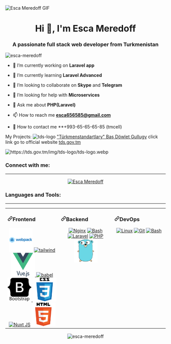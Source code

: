 <img src="https://user-images.githubusercontent.com/64286632/136957894-f6ae87bf-9b04-40f6-a8f5-6d5c83a24f7b.gif" alt="Esca Meredoff GIF"/>

<h1 align="center">Hi 👋, I'm Esca Meredoff</h1>
<h3 align="center">A passionate full stack web developer from Turkmenistan</h3>

<p align="left"> <img src="https://komarev.com/ghpvc/?username=Esca6585&label=Profile%20views&color=0e75b6&style=flat" alt="esca-meredoff" /> </p>

- 🔭 I’m currently working on **Laravel app**

- 🌱 I’m currently learning **Laravel Advanced**

- 👯 I’m looking to collaborate on **Skype** and **Telegram**

- 🤝 I’m looking for help with **Microservices**

- 💬 Ask me about **PHP(Laravel)**

- 📫 How to reach me **esca656585@gmail.com**

- 📱 How to contact me **+993-65-65-65-85 (tmcell)

My Projects: 
![tds-logo](https://user-images.githubusercontent.com/64286632/231984744-6926e7a1-53ff-4f97-87fd-89c0a52dde13.png)
["Türkmenstandartlary" Baş Döwlet Gullugy](https://tds.gov.tm/tm) click link go to official website
[tds.gov.tm](https://tds.gov.tm/tm)

<img src="https://tds.gov.tm/img/tds-logo/tds-logo.webp" alt="https://tds.gov.tm/img/tds-logo/tds-logo.webp">

<h3 align="left">Connect with me:</h3>
<hr>
<p align="center">
<a href="https://www.linkedin.com/in/esca-meredoff-48468b16a/" target="blank"><img align="center" src="https://raw.githubusercontent.com/rahuldkjain/github-profile-readme-generator/master/src/images/icons/Social/linked-in-alt.svg" alt="Esca Meredoff" height="30" width="40" /></a>
</p>


<h3 align="left">Languages and Tools:</h3><hr>


<table><tbody><tr><td valign="top" width="33%">
<h3><a id="user-content-frontend" class="anchor" aria-hidden="true" href="#frontend"><svg class="octicon octicon-link" viewBox="0 0 16 16" version="1.1" width="16" height="16" aria-hidden="true"><path fill-rule="evenodd" d="M7.775 3.275a.75.75 0 001.06 1.06l1.25-1.25a2 2 0 112.83 2.83l-2.5 2.5a2 2 0 01-2.83 0 .75.75 0 00-1.06 1.06 3.5 3.5 0 004.95 0l2.5-2.5a3.5 3.5 0 00-4.95-4.95l-1.25 1.25zm-4.69 9.64a2 2 0 010-2.83l2.5-2.5a2 2 0 012.83 0 .75.75 0 001.06-1.06 3.5 3.5 0 00-4.95 0l-2.5 2.5a3.5 3.5 0 004.95 4.95l1.25-1.25a.75.75 0 00-1.06-1.06l-1.25 1.25a2 2 0 01-2.83 0z"></path></svg></a>Frontend</h3>
<div align="center">  
<a href="https://webpack.js.org" target="_blank"> <img src="https://raw.githubusercontent.com/devicons/devicon/d00d0969292a6569d45b06d3f350f463a0107b0d/icons/webpack/webpack-original-wordmark.svg" alt="webpack" width="75" height="75"/></a> <a href="https://tailwindcss.com/" target="_blank"> <img src="https://www.vectorlogo.zone/logos/tailwindcss/tailwindcss-icon.svg" alt="tailwind" width="75" height="75"/> </a> <a href="https://vuejs.org/" target="_blank"> <img src="https://raw.githubusercontent.com/devicons/devicon/master/icons/vuejs/vuejs-original-wordmark.svg" alt="vuejs" width="75" height="75"/> </a> <a href="https://babeljs.io/" target="_blank"> <img src="https://www.vectorlogo.zone/logos/babeljs/babeljs-icon.svg" alt="babel" width="75" height="75"/> </a> <a href="https://getbootstrap.com" target="_blank"> <img src="https://raw.githubusercontent.com/devicons/devicon/master/icons/bootstrap/bootstrap-plain-wordmark.svg" alt="bootstrap" width="75" height="75"/> </a> <a href="https://www.w3schools.com/css/" target="_blank"> <img src="https://raw.githubusercontent.com/devicons/devicon/master/icons/css3/css3-original-wordmark.svg" alt="css3" width="75" height="75"/> </a> <a target="_blank" rel="noopener noreferrer" href="https://camo.githubusercontent.com/90d0171dc9dabf1fc595dae613ba9a1c3e61db71f559a26e585aa7c965da457f/68747470733a2f2f70726f66696c696e61746f722e7269736861762e6465762f736b696c6c732d6173736574732f6e7578742e706e67"><img src="https://camo.githubusercontent.com/90d0171dc9dabf1fc595dae613ba9a1c3e61db71f559a26e585aa7c965da457f/68747470733a2f2f70726f66696c696e61746f722e7269736861762e6465762f736b696c6c732d6173736574732f6e7578742e706e67" alt="Nuxt JS" height="75" width="75" data-canonical-src="https://profilinator.rishav.dev/skills-assets/nuxt.png" style="max-width:100%;"></a> <a href="https://www.w3.org/html/" target="_blank"> <img src="https://raw.githubusercontent.com/devicons/devicon/master/icons/html5/html5-original-wordmark.svg" alt="html5" width="75" height="75"/> </a> <a href="https://developer.mozilla.org/en-US/docs/Web/JavaScript" target="_blank">
</div>
</td><td valign="top" width="33%">
<h3><a id="user-content-backend" class="anchor" aria-hidden="true" href="#backend"><svg class="octicon octicon-link" viewBox="0 0 16 16" version="1.1" width="16" height="16" aria-hidden="true"><path fill-rule="evenodd" d="M7.775 3.275a.75.75 0 001.06 1.06l1.25-1.25a2 2 0 112.83 2.83l-2.5 2.5a2 2 0 01-2.83 0 .75.75 0 00-1.06 1.06 3.5 3.5 0 004.95 0l2.5-2.5a3.5 3.5 0 00-4.95-4.95l-1.25 1.25zm-4.69 9.64a2 2 0 010-2.83l2.5-2.5a2 2 0 012.83 0 .75.75 0 001.06-1.06 3.5 3.5 0 00-4.95 0l-2.5 2.5a3.5 3.5 0 004.95 4.95l1.25-1.25a.75.75 0 00-1.06-1.06l-1.25 1.25a2 2 0 01-2.83 0z"></path></svg></a>Backend</h3>
<div align="center">  
<a target="_blank" rel="noopener noreferrer" href="https://camo.githubusercontent.com/8b9fd4b3da512f7b042a866f2281f950db69a21c6e274089524f2796012bc59f/68747470733a2f2f70726f66696c696e61746f722e7269736861762e6465762f736b696c6c732d6173736574732f6e67696e782d6f726967696e616c2e737667"><img src="https://camo.githubusercontent.com/8b9fd4b3da512f7b042a866f2281f950db69a21c6e274089524f2796012bc59f/68747470733a2f2f70726f66696c696e61746f722e7269736861762e6465762f736b696c6c732d6173736574732f6e67696e782d6f726967696e616c2e737667" alt="Nginx" height="75" data-canonical-src="https://profilinator.rishav.dev/skills-assets/nginx-original.svg" style="max-width:100%;"></a>   
<a target="_blank" rel="noopener noreferrer" href="https://camo.githubusercontent.com/c994f99958731f1dc803e2f9cb5bcd52a6a7cf95322cc7543e0c694abc4bd819/68747470733a2f2f70726f66696c696e61746f722e7269736861762e6465762f736b696c6c732d6173736574732f676e755f626173682d69636f6e2e737667"><img src="https://camo.githubusercontent.com/c994f99958731f1dc803e2f9cb5bcd52a6a7cf95322cc7543e0c694abc4bd819/68747470733a2f2f70726f66696c696e61746f722e7269736861762e6465762f736b696c6c732d6173736574732f676e755f626173682d69636f6e2e737667" alt="Bash" height="75" data-canonical-src="https://profilinator.rishav.dev/skills-assets/gnu_bash-icon.svg" style="max-width:100%;"></a>    
<a target="_blank" rel="noopener noreferrer" href="https://camo.githubusercontent.com/59a85b448aad371c42861b800fd8d1442f1a454404c4c0def396af80b9e14313/68747470733a2f2f70726f66696c696e61746f722e7269736861762e6465762f736b696c6c732d6173736574732f6c61726176656c2d706c61696e2d776f72646d61726b2e737667"><img src="https://camo.githubusercontent.com/59a85b448aad371c42861b800fd8d1442f1a454404c4c0def396af80b9e14313/68747470733a2f2f70726f66696c696e61746f722e7269736861762e6465762f736b696c6c732d6173736574732f6c61726176656c2d706c61696e2d776f72646d61726b2e737667" alt="Laravel" height="75" data-canonical-src="https://profilinator.rishav.dev/skills-assets/laravel-plain-wordmark.svg" style="max-width:100%;"></a>  
<a target="_blank" rel="noopener noreferrer" href="https://camo.githubusercontent.com/8cba877c9729b9af2c1e0952ce007c05a4be5bc723d56e50cf2f9f9c384a9d8e/68747470733a2f2f70726f66696c696e61746f722e7269736861762e6465762f736b696c6c732d6173736574732f7068702d6f726967696e616c2e737667"><img src="https://camo.githubusercontent.com/8cba877c9729b9af2c1e0952ce007c05a4be5bc723d56e50cf2f9f9c384a9d8e/68747470733a2f2f70726f66696c696e61746f722e7269736861762e6465762f736b696c6c732d6173736574732f7068702d6f726967696e616c2e737667" alt="PHP" height="75" data-canonical-src="https://profilinator.rishav.dev/skills-assets/php-original.svg" style="max-width:100%;"></a> <a href="https://golang.org" target="_blank" rel="noreferrer"><img class="mb-4 mr-4 h-6 w-6 sm:h-10 sm:w-10" src="https://raw.githubusercontent.com/devicons/devicon/master/icons/go/go-original.svg" alt="go" height="75" width="75"></a> 
</div>
</td><td valign="top" width="33%">
<h3><a id="user-content-devops" class="anchor" aria-hidden="true" href="#devops"><svg class="octicon octicon-link" viewBox="0 0 16 16" version="1.1" width="16" height="16" aria-hidden="true"><path fill-rule="evenodd" d="M7.775 3.275a.75.75 0 001.06 1.06l1.25-1.25a2 2 0 112.83 2.83l-2.5 2.5a2 2 0 01-2.83 0 .75.75 0 00-1.06 1.06 3.5 3.5 0 004.95 0l2.5-2.5a3.5 3.5 0 00-4.95-4.95l-1.25 1.25zm-4.69 9.64a2 2 0 010-2.83l2.5-2.5a2 2 0 012.83 0 .75.75 0 001.06-1.06 3.5 3.5 0 00-4.95 0l-2.5 2.5a3.5 3.5 0 004.95 4.95l1.25-1.25a.75.75 0 00-1.06-1.06l-1.25 1.25a2 2 0 01-2.83 0z"></path></svg></a>DevOps</h3>
<div align="center">  
<a target="_blank" rel="noopener noreferrer" href="https://camo.githubusercontent.com/0d57a1013ca687b2df81dc1652bf33293b0d9e43d4745d7e70f33b0c79fef474/68747470733a2f2f70726f66696c696e61746f722e7269736861762e6465762f736b696c6c732d6173736574732f6c696e75782d6f726967696e616c2e737667"><img src="https://camo.githubusercontent.com/0d57a1013ca687b2df81dc1652bf33293b0d9e43d4745d7e70f33b0c79fef474/68747470733a2f2f70726f66696c696e61746f722e7269736861762e6465762f736b696c6c732d6173736574732f6c696e75782d6f726967696e616c2e737667" alt="Linux" height="75" data-canonical-src="https://profilinator.rishav.dev/skills-assets/linux-original.svg" style="max-width:100%;"></a>  
<a target="_blank" rel="noopener noreferrer" href="https://camo.githubusercontent.com/b7ea09b0c030ae14623cfc3a52ab3ee0d07e0259a1b230139e65ba00454327c9/68747470733a2f2f70726f66696c696e61746f722e7269736861762e6465762f736b696c6c732d6173736574732f6769742d73636d2d69636f6e2e737667"><img src="https://camo.githubusercontent.com/b7ea09b0c030ae14623cfc3a52ab3ee0d07e0259a1b230139e65ba00454327c9/68747470733a2f2f70726f66696c696e61746f722e7269736861762e6465762f736b696c6c732d6173736574732f6769742d73636d2d69636f6e2e737667" alt="Git" height="75" data-canonical-src="https://profilinator.rishav.dev/skills-assets/git-scm-icon.svg" style="max-width:100%;"></a>  
<a target="_blank" rel="noopener noreferrer" href="https://camo.githubusercontent.com/c994f99958731f1dc803e2f9cb5bcd52a6a7cf95322cc7543e0c694abc4bd819/68747470733a2f2f70726f66696c696e61746f722e7269736861762e6465762f736b696c6c732d6173736574732f676e755f626173682d69636f6e2e737667"><img src="https://camo.githubusercontent.com/c994f99958731f1dc803e2f9cb5bcd52a6a7cf95322cc7543e0c694abc4bd819/68747470733a2f2f70726f66696c696e61746f722e7269736861762e6465762f736b696c6c732d6173736574732f676e755f626173682d69636f6e2e737667" alt="Bash" height="75" data-canonical-src="https://profilinator.rishav.dev/skills-assets/gnu_bash-icon.svg" style="max-width:100%;"></a>  
</div>
</td></tr></tbody></table>



<p align="center">
<img align="center" src="https://github-readme-streak-stats.herokuapp.com/?user=Esca6585&" alt="esca-meredoff" /></p>
</p>
